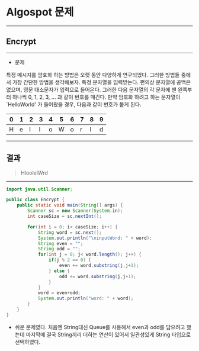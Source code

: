 # Algospot 문제
---

## Encrypt
---
- 문제

특정 메시지를 암호화 하는 방법은 오랫 동안 다양하게 연구되었다.
그러한 방법들 중에서 가장 간단한 방법을 생각해보자.
특정 문자열을 입력받는다. 편의상 문자열에 공백은 없으며, 영문 대소문자가 입력으로 들어온다. 그러한 다음 문자열의 각 문자에 맨 왼쪽부터 하나씩 0, 1, 2, 3, ... 과 같이 번호를 매긴다.
만약 암호화 하려고 하는 문자열이 `HelloWorld' 가 들어왔을 경우, 다음과 같이 번호가 붙게 된다.

0 | 1 | 2 | 3 | 4 | 5 | 6 | 7 | 8 | 9 | 
---- | ---- | ---- | ---- | ---- | ---- | ---- | ---- | ---- | ----
H | e | l | l | o | W | o | r | l | d

---
## 결과
> HloolelWrd

---

```java
import java.util.Scanner;

public class Encrypt {
    public static void main(String[] args) {
        Scanner sc = new Scanner(System.in);
        int caseSize = sc.nextInt();

        for(int i = 0; i< caseSize; i++) {
            String word = sc.next();
            System.out.println("\ninputWord: " + word);
            String even = "";
            String odd = "";
            for(int j = 0; j< word.length(); j++) {
                if(j % 2 == 0) {
                    even += word.substring(j,j+1);
                } else {
                    odd += word.substring(j,j+1);
                }
            }
            word = even+odd;
            System.out.println("word: " + word);
        }
    }
}
```
- 쉬운 문제였다. 처음엔 String대신 Queue를 사용해서 even과 odd를 담으려고 했는데 마지막에 결국 String끼리 더하는 연산이 있어서 일관성있게 String 타입으로 선택하였다.